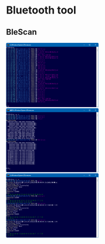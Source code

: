 # Bluetooth tool

## BleScan

<img src="Images/image1.png" width="50%" title="image">
<img src="Images/image2.png" width="50%" title="image">
<img src="Images/image3.png" width="50%" title="image">
